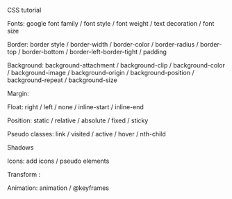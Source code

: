CSS tutorial

Fonts: google font family / font style / font weight / text decoration /  font size

Border: border style / border-width / border-color / border-radius / border-top / border-bottom / border-left-border-tight  / padding

Background: background-attachment / background-clip / background-color / background-image / background-origin / background-position / background-repeat / background-size

Margin:

Float: right / left / none / inline-start / inline-end

Position: static / relative / absolute / fixed / sticky

Pseudo classes: link / visited / active / hover / nth-child

Shadows

Icons: add icons / pseudo elements

Transform : 

Animation: animation / @keyframes
